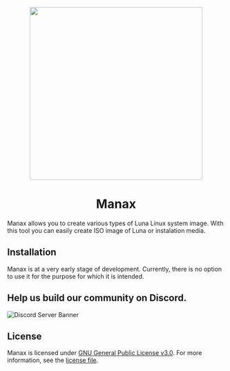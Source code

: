 <div align="center">
    <img height=400px src="./Readme File Assets/Manax Logo Banner With Rounded Corners and Shadow - 2670x1550.png">
    <h1>Manax</h1>
</div>

Manax allows you to create various types of Luna Linux system image. With this tool you can easily create ISO image of Luna or instalation media.

## Installation
Manax is at a very early stage of development. Currently, there is no option to use it for the purpose for which it is intended.

## Help us build our community on Discord.
![Discord Server Banner](https://discordapp.com/api/guilds/956600349286887434/widget.png?style=banner2)

## License
Manax is licensed under [GNU General Public License v3.0](https://www.gnu.org/licenses/gpl-3.0.en.html). For more information, see the [license file](./LICENSE.txt).